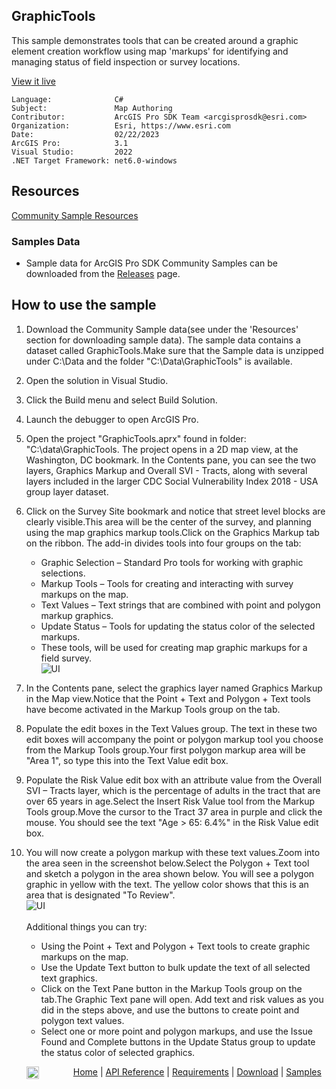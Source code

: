 ## GraphicTools

<!-- TODO: Write a brief abstract explaining this sample -->
This sample demonstrates tools that can be created around a graphic element creation workflow using map 'markups' for identifying and managing status of field inspection or survey locations.  
  


<a href="https://pro.arcgis.com/en/pro-app/sdk/" target="_blank">View it live</a>

<!-- TODO: Fill this section below with metadata about this sample-->
```
Language:              C#
Subject:               Map Authoring
Contributor:           ArcGIS Pro SDK Team <arcgisprosdk@esri.com>
Organization:          Esri, https://www.esri.com
Date:                  02/22/2023
ArcGIS Pro:            3.1
Visual Studio:         2022
.NET Target Framework: net6.0-windows
```

## Resources

[Community Sample Resources](https://github.com/Esri/arcgis-pro-sdk-community-samples#resources)

### Samples Data

* Sample data for ArcGIS Pro SDK Community Samples can be downloaded from the [Releases](https://github.com/Esri/arcgis-pro-sdk-community-samples/releases) page.  

## How to use the sample
<!-- TODO: Explain how this sample can be used. To use images in this section, create the image file in your sample project's screenshots folder. Use relative url to link to this image using this syntax: ![My sample Image](FacePage/SampleImage.png) -->
1. Download the Community Sample data(see under the 'Resources' section for downloading sample data). The sample data contains a dataset called GraphicTools.Make sure that the Sample data is unzipped under C:\Data and the folder "C:\Data\GraphicTools" is available.  
1. Open the solution in Visual Studio.  
1. Click the Build menu and select Build Solution.  
1. Launch the debugger to open ArcGIS Pro.   
1. Open the project "GraphicTools.aprx" found in folder: "C:\data\GraphicTools. The project opens in a 2D map view, at the Washington, DC bookmark.  In the Contents pane, you can see the two layers, Graphics Markup and Overall SVI - Tracts, along with several layers included in the larger CDC Social Vulnerability Index 2018 - USA group layer dataset.   
1. Click on the Survey Site bookmark and notice that street level blocks are clearly visible.This area will be the center of the survey, and planning using the map graphics markup tools.Click on the Graphics Markup tab on the ribbon.  The add-in divides tools into four groups on the tab:  
   * Graphic Selection – Standard Pro tools for working with graphic selections.  
   * Markup Tools – Tools for creating and interacting with survey markups on the map.  
   * Text Values – Text strings that are combined with point and polygon markup graphics.  
   * Update Status – Tools for updating the status color of the selected markups.  
   * These tools, will be used for creating map graphic markups for a field survey.  
![UI](Screenshots/Screen1.png)  
  
1. In the Contents pane, select the graphics layer named Graphics Markup in the Map view.Notice that the Point + Text and Polygon + Text tools have become activated in the Markup Tools group on the tab.  
1. Populate the edit boxes in the Text Values group.  The text in these two edit boxes will accompany the point or polygon markup tool you choose from the Markup Tools group.Your first polygon markup area will be "Area 1", so type this into the Text Value edit box.    
1. Populate the Risk Value edit box with an attribute value from the Overall SVI – Tracts layer, which is the percentage of adults in the tract that are over 65 years in age.Select the Insert Risk Value tool from the Markup Tools group.Move the cursor to the Tract 37 area in purple and click the mouse.  You should see the text "Age > 65: 6.4%" in the Risk Value edit box.  
1. You will now create a polygon markup with these text values.Zoom into the area seen in the screenshot below.Select the Polygon + Text tool and sketch a polygon in the area shown below.  You will see a polygon graphic in yellow with the text.  The yellow color shows that this is an area that is designated "To Review".  
![UI](Screenshots/Screen2.png)  
<br /> Additional things you can try:  
   *	Using the Point + Text and Polygon + Text tools to create graphic markups on the map.  
   *	Use the Update Text button to bulk update the text of all selected text graphics.  
   *	Click on the Text Pane button in the Markup Tools group on the tab.The Graphic Text pane will open.  Add text and risk values as you did in the steps above, and use the buttons to create point and polygon text values.  
   *	Select one or more point and polygon markups, and use the Issue Found and Complete buttons in the Update Status group to update the status color of selected graphics.  
  


<!-- End -->

&nbsp;&nbsp;&nbsp;&nbsp;&nbsp;&nbsp;<img src="https://esri.github.io/arcgis-pro-sdk/images/ArcGISPro.png"  alt="ArcGIS Pro SDK for Microsoft .NET Framework" height = "20" width = "20" align="top"  >
&nbsp;&nbsp;&nbsp;&nbsp;&nbsp;&nbsp;&nbsp;&nbsp;&nbsp;&nbsp;&nbsp;&nbsp;
[Home](https://github.com/Esri/arcgis-pro-sdk/wiki) | <a href="https://pro.arcgis.com/en/pro-app/latest/sdk/api-reference" target="_blank">API Reference</a> | [Requirements](https://github.com/Esri/arcgis-pro-sdk/wiki#requirements) | [Download](https://github.com/Esri/arcgis-pro-sdk/wiki#installing-arcgis-pro-sdk-for-net) | <a href="https://github.com/esri/arcgis-pro-sdk-community-samples" target="_blank">Samples</a>
